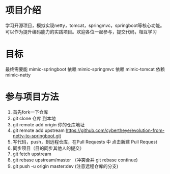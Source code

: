 # 项目介绍
学习开源项目，模拟实现netty，tomcat，springmvc，springboot等核心功能。可以作为提升编码能力的实践项目。欢迎各位一起参与，提交代码，相互学习

# 目标
最终需要能 mimic-springboot 依赖 mimic-springmvc 依赖 mimic-tomcat 依赖 mimic-netty

# 参与项目方法

1. 首先fork一下仓库
2. git clone 仓库 到本地
3. git remote add origin 你的仓库地址
4. git remote add upstream https://github.com/cybertheye/evolution-from-netty-to-springboot.git
5. 写代码，push，到远程仓库，在Pull Requests 中 点击新建 Pull Request
6. 同步项目（目的同步其他人的提交）
7. git fetch upstream
8. git rebase upstream/master （冲突合并 git rebase continue)
9. git push -u origin master:dev  (注意远程仓库的分支)
